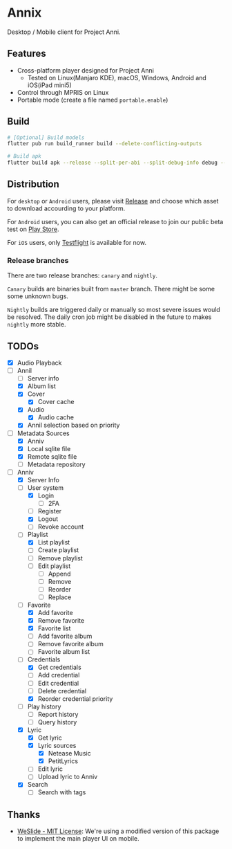 # Annix

Desktop / Mobile client for Project Anni.

## Features

- Cross-platform player designed for Project Anni
    - Tested on Linux(Manjaro KDE), macOS, Windows, Android and iOS(iPad mini5)
- Control through MPRIS on Linux
- Portable mode (create a file named `portable.enable`)

## Build

```bash
# [Optional] Build models
flutter pub run build_runner build --delete-conflicting-outputs

# Build apk
flutter build apk --release --split-per-abi --split-debug-info debug --obfuscate
```

## Distribution

For `desktop` or `Android` users, please visit [Release](https://github.com/ProjectAnni/annix/releases) and  choose which asset to download accourding to your platform.

For `Android` users, you can also get an official release to join our public beta test on [Play Store](https://play.google.com/store/apps/details?id=rs.anni.annix).

For `iOS` users, only [Testflight](https://testflight.apple.com/join/ZWXnvupI) is available for now.

### Release branches

There are two release branches: `canary` and `nightly`.

`Canary` builds are binaries built from `master` branch. There might be some some unknown bugs.

`Nightly` builds are triggered daily or manually so most severe issues would be resolved. The daily cron job might be disabled in the future to makes `nightly` more stable.

## TODOs

- [x] Audio Playback
- [ ] Annil
    - [ ] Server info
    - [x] Album list
    - [x] Cover
        - [x] Cover cache
    - [x] Audio
        - [x] Audio cache
    - [x] Annil selection based on priority
- [ ] Metadata Sources
    - [x] Anniv
    - [x] Local sqlite file
    - [x] Remote sqlite file
    - [ ] Metadata repository
- [ ] Anniv
    - [x] Server Info
    - [ ] User system
        - [x] Login
            - [ ] 2FA
        - [ ] Register
        - [x] Logout
        - [ ] Revoke account
    - [ ] Playlist
        - [x] List playlist
        - [ ] Create playlist
        - [ ] Remove playlist
        - [ ] Edit playlist
            - [ ] Append
            - [ ] Remove
            - [ ] Reorder
            - [ ] Replace
    - [ ] Favorite
        - [x] Add favorite
        - [x] Remove favorite
        - [x] Favorite list
        - [ ] Add favorite album
        - [ ] Remove favorite album
        - [ ] Favorite album list
    - [ ] Credentials
        - [x] Get credentials
        - [ ] Add credential
        - [ ] Edit credential
        - [ ] Delete credential
        - [x] Reorder credential priority
    - [ ] Play history
      - [ ] Report history
      - [ ] Query history
    - [x] Lyric
      - [x] Get lyric
      - [x] Lyric sources
        - [x] Netease Music
        - [x] PetitLyrics
      - [ ] Edit lyric
      - [ ] Upload lyric to Anniv
    - [x] Search
      - [ ] Search with tags

## Thanks

- [WeSlide - MIT License](https://github.com/luciano-work/we_slide): We're using a modified version
  of this package to implement the main player UI on mobile.